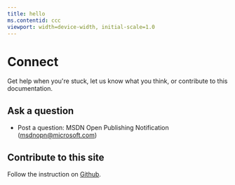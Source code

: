 ```yaml
---
title: hello
ms.contentid: ccc
viewport: width=device-width, initial-scale=1.0
---
```


# Connect #

Get help when you're stuck, let us know what you think, or contribute to this documentation. 

## Ask a question ##
- Post a question: MSDN Open Publishing Notification (msdnopn@microsoft.com) 

## Contribute to this site ##

Follow the instruction on [Github](https://github.com/openpublish/docs).
